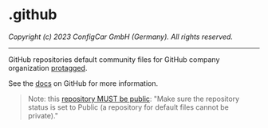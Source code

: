 # .github

*Copyright (c) 2023 ConfigCar GmbH (Germany). All rights reserved.*

-------

GitHub repositories default community files for GitHub company organization [protagged](https://github.com/protagged).

See the [docs](https://docs.github.com/en/communities/setting-up-your-project-for-healthy-contributions/creating-a-default-community-health-file) on GitHub for more information.

> Note: this [repository MUST be public](https://docs.github.com/en/communities/setting-up-your-project-for-healthy-contributions/creating-a-default-community-health-file#creating-a-repository-for-default-files): "Make sure the repository status is set to Public (a repository for default files cannot be private)."
